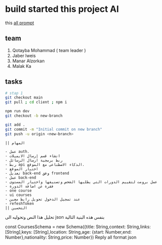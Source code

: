 # build started this project AI

this [all prompt](Ai-prompt.md)

## team

1. Qotayba Mohammad ( team leader )
2. Jaber lweis
3. Manar Alzorkan
4. Malak Ka

## tasks

```bash
# stap 1 
git checkout main
git pull ; cd client ; npm i 

npm run dev  
git checkout -b new-branch

git add .
git commit -m "Initial commit on new branch"
git push -u origin <new-branch>
```

```
|| المهام

- عمل auth.
- انشاء قسم إرسال الايميلات
- ربط برمجية ارسال الرسائل
- ربط api الذكاء الاصطناعي مع الموقع.
- اختبار الموقع
- تعديل back-end وفق frontend
- عمل back-end
- عمل برومت لتقييم الدورات التي يطلبها الشخص وتصنيفها واختيار المستوى
- فقرة عن اضافة الدورة
- one course
- ui courses
- عند تسجيل الدخول تحويل رابط معين
- refeshToken 
|| التحسين

```


تحليل هذا النص
 وتحوليه الى json بنفس هذه البنية التالية 

const CoursesSchema = new Schema({title: String,context: String,links: [String],keys: [String],location: String,age: {start: Number,end: Number},nationality: String,price: Number})
Reply all format json




